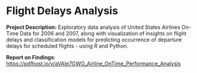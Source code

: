 # Flight Delays Analysis
**Project Description:** Exploratory data analysis of United States Airlines On-Time Data for 2006 and 2007, along with visualization of insights on flight delays and classification models for predicting occurrence of departure delays for scheduled flights - using R and Python.

**Report on Findings**: https://pdfhost.io/v/aVAIe7GWO_Airline_OnTime_Performance_Analysis
